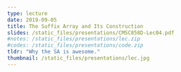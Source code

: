 ```yaml
---
type: lecture
date: 2019-09-05
title: The Suffix Array and Its Construction
slides: /static_files/presentations/CMSC858D-Lec04.pdf
#notes: /static_files/presentations/lec.zip
#codes: /static_files/presentations/code.zip
tldr: "Why the SA is awesome."
thumbnail: /static_files/presentations/lec.jpg
---
```

